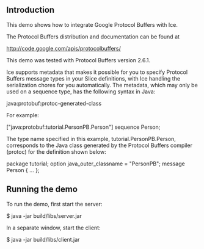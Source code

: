 Introduction
------------

This demo shows how to integrate Google Protocol Buffers with Ice.

The Protocol Buffers distribution and documentation can be found at

  http://code.google.com/apis/protocolbuffers/

This demo was tested with Protocol Buffers version 2.6.1.

Ice supports metadata that makes it possible for you to specify
Protocol Buffers message types in your Slice definitions, with Ice
handling the serialization chores for you automatically. The metadata,
which may only be used on a sequence<byte> type, has the following
syntax in Java:

  java:protobuf:protoc-generated-class

For example:

  ["java:protobuf:tutorial.PersonPB.Person"] sequence<byte> Person;

The type name specified in this example, tutorial.PersonPB.Person,
corresponds to the Java class generated by the Protocol Buffers
compiler (protoc) for the definition shown below:

  package tutorial;
  option java_outer_classname = "PersonPB";
  message Person { ... };


Running the demo
----------------

To run the demo, first start the server:

  $ java -jar build/libs/server.jar

In a separate window, start the client:

  $ java -jar build/libs/client.jar
